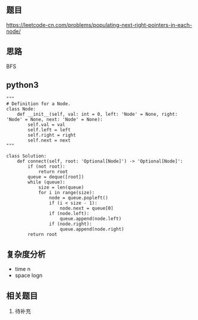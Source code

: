 ## 题目
https://leetcode-cn.com/problems/populating-next-right-pointers-in-each-node/

## 思路
BFS

## python3
```python3
"""
# Definition for a Node.
class Node:
    def __init__(self, val: int = 0, left: 'Node' = None, right: 'Node' = None, next: 'Node' = None):
        self.val = val
        self.left = left
        self.right = right
        self.next = next
"""

class Solution:
    def connect(self, root: 'Optional[Node]') -> 'Optional[Node]':
        if (not root):
            return root
        queue = deque([root])
        while (queue):
            size = len(queue)
            for i in range(size):
                node = queue.popleft()
                if (i < size - 1):
                    node.next = queue[0]
                if (node.left):
                    queue.append(node.left)
                if (node.right):
                    queue.append(node.right)
        return root

```

## 复杂度分析
* time n
* space logn

## 相关题目
1. 待补充
